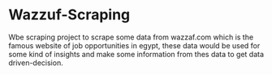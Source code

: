 # Wazzuf-Scraping

Wbe scraping project to scrape some data from wazzaf.com which is the famous website of job opportunities in egypt,
these data would be used for some kind of insights and make some information from thes data to get data driven-decision.
